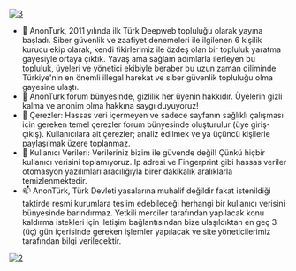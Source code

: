  <a href="https://ibb.co/RB948mW"><img src="https://i.ibb.co/qWdF6fw/3.jpg" alt="3" border="0"></a>

- 👋 AnonTurk, 2011 yılında ilk Türk Deepweb topluluğu olarak yayına başladı. Siber güvenlik ve zaafiyet denemeleri ile ilgilenen 6 kişilik kurucu ekip olarak, kendi fikirlerimiz ile özdeş olan bir topluluk yaratma gayesiyle ortaya çıktık. Yavaş ama sağlam adımlarla ilerleyen bu topluluk, üyeleri ve yönetici ekibiyle beraber bu uzun zaman diliminde Türkiye'nin en önemli illegal harekat ve siber güvenlik topluluğu olma gayesine ulaştı. 
- 👀 AnonTurk forum bünyesinde, gizlilik her üyenin hakkıdır. Üyelerin gizli kalma ve anonim olma hakkına saygı duyuyoruz!
- 🌱 Çerezler: Hassas veri içermeyen ve sadece sayfanın sağlıklı çalışması için gereken temel çerezler forum bünyesinde oluşturulur (üye giriş-çıkış). Kullanıcılara ait çerezler; analiz edilmek ve ya üçüncü kişilerle paylaşılmak üzere toplanmaz.
- 💞️ Kullanıcı Verileri: Verileriniz bizim ile güvende değil! Çünkü hiçbir kullanıcı verisini toplamıyoruz. Ip adresi ve Fingerprint gibi hassas veriler otomasyon yazılımları aracılığıyla birer dakikalık aralıklarla temizlenmektedir.
- 📫 AnonTürk, Türk Devleti yasalarına muhalif değildir fakat istenildiği taktirde resmi kurumlara teslim edebileceği herhangi bir kullanıcı verisini bünyesinde barındırmaz. Yetkili merciler tarafından yapılacak konu kaldırma istekleri için iletişim bağlantısından bize ulaşıldıktan en geç 3 (üç) gün içerisinde gereken işlemler yapılacak ve site yöneticilerimiz tarafından bilgi verilecektir. 


<a href="https://ibb.co/nbndx6J"><img src="https://i.ibb.co/vHQy0Vn/2.jpg" alt="2" border="0"></a>
